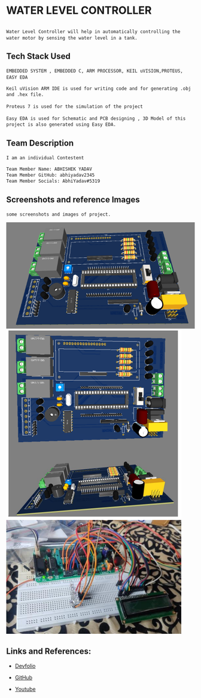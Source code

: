 # WATER LEVEL CONTROLLER

## 

`` Water Level Controller will help in automatically controlling the water motor by sensing the water level in a tank. ``

## Tech Stack Used


``EMBEDDED SYSTEM , EMBEDDED C, ARM PROCESSOR, KEIL uVISION,PROTEUS, EASY EDA``

```
Keil uVision ARM IDE is used for writing code and for generating .obj and .hex file.

Proteus 7 is used for the simulation of the project

Easy EDA is used for Schematic and PCB designing , 3D Model of this project is also generated using Easy EDA.
```

## Team Description

``I am an individual Contestent ``

```
Team Member Name: ABHISHEK YADAV
Team Member GitHub: abhiyadav2345
Team Member Socials: AbhiYadav#5319
```


## Screenshots and reference Images

``some screenshots and images of project.``

![image](https://github.com/abhiyadav2345/WATER_LEVEL_CONTROLLER/blob/master/images/3D%20Model.PNG) 
![image](https://github.com/abhiyadav2345/WATER_LEVEL_CONTROLLER/blob/master/images/Real%203d.png) 
![image](https://github.com/abhiyadav2345/WATER_LEVEL_CONTROLLER/blob/master/images/real%20img.png)

## Links and References: 

- [Devfolio](https://devfolio.co/@Abhiyadav2345)

- [GitHub](https://github.com/abhiyadav2345)

- [Youtube](https://youtu.be/2EPUT0tv67M)
